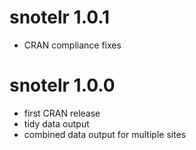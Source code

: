 # snotelr 1.0.1

* CRAN compliance fixes

# snotelr 1.0.0

* first CRAN release
* tidy data output
* combined data output for multiple sites
